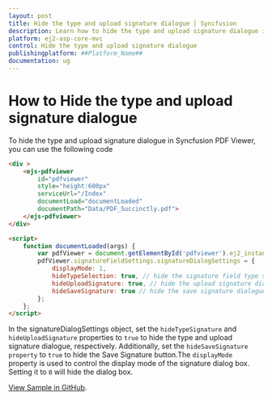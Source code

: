 ```yaml
---
layout: post
title: Hide the type and upload signature dialogue | Syncfusion
description: Learn how to hide the type and upload signature dialogue in Syncfusion ##Platform_Name## Pdfviewer component of Syncfusion Essential JS 2 and more.
platform: ej2-asp-core-mvc
control: Hide the type and upload signature dialogue
publishingplatform: ##Platform_Name##
documentation: ug
---
```


# How to Hide the type and upload signature dialogue

To hide the type and upload signature dialogue in Syncfusion PDF Viewer, you can use the following code

```html
<div >
    <ejs-pdfviewer 
        id="pdfviewer" 
        style="height:600px" 
        serviceUrl="/Index" 
        documentLoad="documentLoaded" 
        documentPath="Data/PDF_Succinctly.pdf">
    </ejs-pdfviewer>
</div>

<script>
    function documentLoaded(args) {
        var pdfViewer = document.getElementById('pdfviewer').ej2_instances[0];
        pdfViewer.signatureFieldSettings.signatureDialogSettings = {
            displayMode: 1,
            hideTypeSelection: true, // hide the signature field type selection dialogue
            hideUploadSignature: true, // hide the upload signature dialogue
            hideSaveSignature: true // hide the save signature dialogue
        };
    };
</script>

```

In the signatureDialogSettings object, set the `hideTypeSignature` and `hideUploadSignature` properties to `true` to hide the type and upload signature dialogue, respectively. Additionally, set the `hideSaveSignature property` to `true` to hide the Save Signature button.The `displayMode `property is used to control the display mode of the signature dialog box. Setting it to `0` will hide the dialog box.

[View Sample in GitHub]().